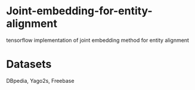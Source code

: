# Joint-embedding-for-entity-alignment
tensorflow implementation of joint embedding method for entity alignment

# Datasets
DBpedia, Yago2s, Freebase
